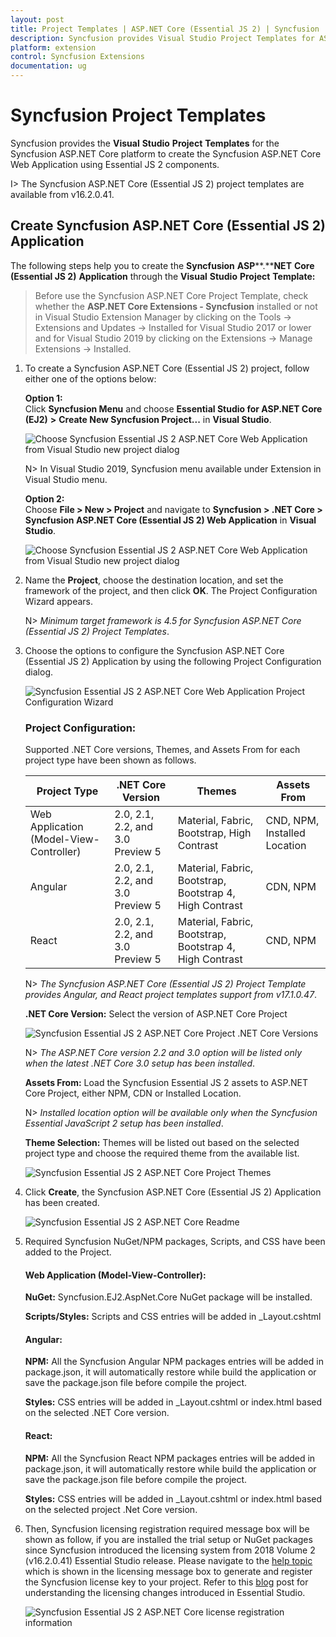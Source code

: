 ```yaml
---
layout: post
title: Project Templates | ASP.NET Core (Essential JS 2) | Syncfusion
description: Syncfusion provides Visual Studio Project Templates for ASP.NET Core platform to create the Syncfusion ASP.NET Core Application using Essential JS 2 components
platform: extension
control: Syncfusion Extensions
documentation: ug
---
```


# Syncfusion Project Templates

Syncfusion provides the **Visual** **Studio** **Project** **Templates** for the Syncfusion ASP.NET Core platform to create the Syncfusion ASP.NET Core Web Application using Essential JS 2 components.  

I> The Syncfusion ASP.NET Core (Essential JS 2) project templates are available from v16.2.0.41.  

## Create Syncfusion ASP.NET Core (Essential JS 2) Application

The following steps help you to create the **Syncfusion** **ASP****.****NET** **Core** **(Essential JS 2)** **Application** through the **Visual** **Studio** **Project** **Template:**

> Before use the Syncfusion ASP.NET Core Project Template, check whether the **ASP.NET Core Extensions - Syncfusion** installed or not in Visual Studio Extension Manager by clicking on the Tools -> Extensions and Updates -> Installed for Visual Studio 2017 or lower and for Visual Studio 2019 by clicking on the Extensions -> Manage Extensions -> Installed.

1. To create a Syncfusion ASP.NET Core (Essential JS 2) project, follow either one of the options below:

     **Option 1:**   
     Click **Syncfusion Menu** and choose **Essential Studio for ASP.NET Core (EJ2)** **>** **Create New Syncfusion Project...** in **Visual Studio**.
    
     ![Choose Syncfusion Essential JS 2 ASP.NET Core Web Application from Visual Studio new project dialog](Syncfusion-Project-Templates_images/Syncfusion_Menu_Project_Template.png)

     N> In Visual Studio 2019, Syncfusion menu available under Extension in Visual Studio menu.
    
     **Option 2:**    
     Choose **File > New > Project** and navigate to **Syncfusion > .NET Core > Syncfusion ASP.NET Core (Essential JS 2) Web Application** in **Visual Studio**.

    ![Choose Syncfusion Essential JS 2 ASP.NET Core Web Application from Visual Studio new project dialog](Syncfusion-Project-Templates_images/Syncfusion-Project-Templates-CreateProject.jpg)

2. Name the **Project**, choose the destination location, and set the framework of the project, and then click **OK**. The Project Configuration Wizard appears.

    N> *Minimum target framework is 4.5 for Syncfusion ASP.NET Core (Essential JS 2) Project Templates*.
   
3. Choose the options to configure the Syncfusion ASP.NET Core (Essential JS 2) Application by using the following Project Configuration dialog.
  
   ![Syncfusion Essential JS 2 ASP.NET Core Web Application Project Configuration Wizard](Syncfusion-Project-Templates_images/Syncfusion-Project-Templates-ProjectWizard.jpg)

   ### Project Configuration:
   
   Supported .NET Core versions, Themes, and Assets From for each project type have been shown as follows.

   |Project Type       |.NET Core Version|Themes|Assets From|
   |-------------------|-------------|------|-----------|
   |Web Application (Model-View-Controller)|2.0, 2.1, 2.2, and 3.0 Preview 5|Material, Fabric, Bootstrap, High Contrast|CND, NPM, Installed Location|
   |Angular|2.0, 2.1, 2.2, and 3.0 Preview 5|Material, Fabric, Bootstrap, Bootstrap 4, High Contrast|CDN, NPM|
   |React|2.0, 2.1, 2.2, and 3.0 Preview 5|Material, Fabric, Bootstrap, Bootstrap 4, High Contrast|CND, NPM|

   N> *The Syncfusion ASP.NET Core (Essential JS 2) Project Template provides Angular, and React project templates support from v17.1.0.47*.      
	
   **.NET Core Version:** Select the version of ASP.NET Core Project
   
   ![Syncfusion Essential JS 2 ASP.NET Core Project .NET Core Versions](Syncfusion-Project-Templates_images/Syncfusion-Project-Templates-Netcore.jpg)
 
   N> *The ASP.NET Core version 2.2 and 3.0 option will be listed only when the latest .NET Core 3.0 setup has been installed*.

   **Assets From:** Load the Syncfusion Essential JS 2 assets to ASP.NET Core Project, either NPM, CDN or Installed Location.

   N> *Installed location option will be available only when the Syncfusion Essential JavaScript 2 setup has been installed*.

   **Theme Selection:** Themes will be listed out based on the selected project type and choose the required theme from the available list.

   ![Syncfusion Essential JS 2 ASP.NET Core Project Themes](Syncfusion-Project-Templates_images/Syncfusion-Project-Templates-Themes.jpg)

4. Click **Create**, the Syncfusion ASP.NET Core (Essential JS 2) Application has been created.

     ![Syncfusion Essential JS 2 ASP.NET Core Readme](Syncfusion-Project-Templates_images/Syncfusion-Project-Templates_img6.PNG)

5. Required Syncfusion NuGet/NPM packages, Scripts, and CSS have been added to the Project.
     
   #### Web Application (Model-View-Controller):
                    
      **NuGet:** Syncfusion.EJ2.AspNet.Core NuGet package will be installed.
  
      **Scripts/Styles:** Scripts and CSS entries will be added in _Layout.cshtml
    
   #### Angular:
              
      **NPM:** All the Syncfusion Angular NPM packages entries will be added in   package.json, it will automatically restore while build the application or save the  package.json file before compile the project.   
  
      **Styles:** CSS entries will be added in _Layout.cshtml or index.html based on the selected .NET Core version. 
           
   #### React:

      **NPM:** All the Syncfusion React NPM packages entries will be added in package.json, it will automatically restore while build the application or save the package.json file before compile the project. 
                    
      **Styles:** CSS entries will be added in _Layout.cshtml or index.html based on the selected project .Net Core version.

6. Then, Syncfusion licensing registration required message box will be shown as follow, if you are installed the trial setup or NuGet packages since Syncfusion introduced the licensing system from 2018 Volume 2 (v16.2.0.41) Essential Studio release. Please navigate to the [help topic](https://help.syncfusion.com/common/essential-studio/licensing/license-key#how-to-generate-syncfusion-license-key) which is shown in the licensing message box to generate and register the Syncfusion license key to your project. Refer to this [blog](https://blog.syncfusion.com/post/whats-new-in-2018-volume-2-licensing-changes-in-the-1620x-version-of-essential-studio.aspx) post for understanding the licensing changes introduced in Essential Studio.

   ![Syncfusion Essential JS 2 ASP.NET Core license registration information](Syncfusion-Project-Templates_images/Syncfusion-Project-Templates-img5.jpeg)